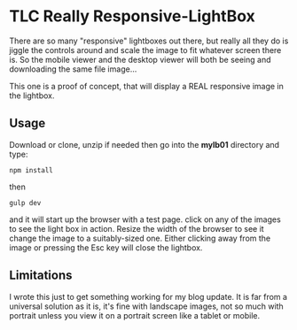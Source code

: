 # TLC Really Responsive-LightBox

There are so many "responsive" lightboxes out there, but really all they do is jiggle the controls around and scale the image to fit whatever screen there is. So the mobile viewer and the desktop viewer will both be seeing and downloading the same file image...

This one is a proof of concept, that will display a REAL responsive image in the lightbox.

## Usage
Download or clone, unzip if needed then go into the **mylb01** directory and type:

    npm install

then

    gulp dev

and it will start up the browser with a test page. click on any of the images to see the light box in action. Resize the width of the browser to see it change the image to a suitably-sized one. Either clicking away from the image or pressing the Esc key will close the lightbox.

## Limitations
I wrote this just to get something working for my blog update. It is far from a universal solution as it is, it's fine with landscape images, not so much with portrait unless you view it on a portrait screen like a tablet or mobile.
